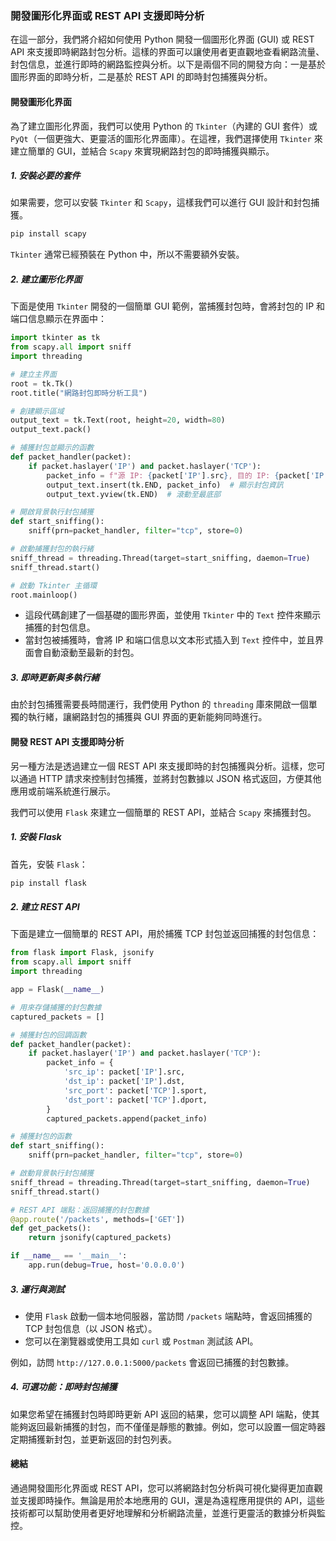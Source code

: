 ### **開發圖形化界面或 REST API 支援即時分析**

在這一部分，我們將介紹如何使用 Python 開發一個圖形化界面 (GUI) 或 REST API 來支援即時網路封包分析。這樣的界面可以讓使用者更直觀地查看網路流量、封包信息，並進行即時的網路監控與分析。以下是兩個不同的開發方向：一是基於圖形界面的即時分析，二是基於 REST API 的即時封包捕獲與分析。

#### **開發圖形化界面**

為了建立圖形化界面，我們可以使用 Python 的 `Tkinter`（內建的 GUI 套件）或 `PyQt`（一個更強大、更靈活的圖形化界面庫）。在這裡，我們選擇使用 `Tkinter` 來建立簡單的 GUI，並結合 `Scapy` 來實現網路封包的即時捕獲與顯示。

##### 1. **安裝必要的套件**

如果需要，您可以安裝 `Tkinter` 和 `Scapy`，這樣我們可以進行 GUI 設計和封包捕獲。

```bash
pip install scapy
```

`Tkinter` 通常已經預裝在 Python 中，所以不需要額外安裝。

##### 2. **建立圖形化界面**

下面是使用 `Tkinter` 開發的一個簡單 GUI 範例，當捕獲封包時，會將封包的 IP 和端口信息顯示在界面中：

```python
import tkinter as tk
from scapy.all import sniff
import threading

# 建立主界面
root = tk.Tk()
root.title("網路封包即時分析工具")

# 創建顯示區域
output_text = tk.Text(root, height=20, width=80)
output_text.pack()

# 捕獲封包並顯示的函數
def packet_handler(packet):
    if packet.haslayer('IP') and packet.haslayer('TCP'):
        packet_info = f"源 IP: {packet['IP'].src}, 目的 IP: {packet['IP'].dst}, 源端口: {packet['TCP'].sport}, 目的端口: {packet['TCP'].dport}\n"
        output_text.insert(tk.END, packet_info)  # 顯示封包資訊
        output_text.yview(tk.END)  # 滾動至最底部

# 開啟背景執行封包捕獲
def start_sniffing():
    sniff(prn=packet_handler, filter="tcp", store=0)

# 啟動捕獲封包的執行緒
sniff_thread = threading.Thread(target=start_sniffing, daemon=True)
sniff_thread.start()

# 啟動 Tkinter 主循環
root.mainloop()
```

- 這段代碼創建了一個基礎的圖形界面，並使用 `Tkinter` 中的 `Text` 控件來顯示捕獲的封包信息。
- 當封包被捕獲時，會將 IP 和端口信息以文本形式插入到 `Text` 控件中，並且界面會自動滾動至最新的封包。

##### 3. **即時更新與多執行緒**

由於封包捕獲需要長時間運行，我們使用 Python 的 `threading` 庫來開啟一個單獨的執行緒，讓網路封包的捕獲與 GUI 界面的更新能夠同時進行。

#### **開發 REST API 支援即時分析**

另一種方法是透過建立一個 REST API 來支援即時的封包捕獲與分析。這樣，您可以通過 HTTP 請求來控制封包捕獲，並將封包數據以 JSON 格式返回，方便其他應用或前端系統進行展示。

我們可以使用 `Flask` 來建立一個簡單的 REST API，並結合 `Scapy` 來捕獲封包。

##### 1. **安裝 Flask**

首先，安裝 `Flask`：

```bash
pip install flask
```

##### 2. **建立 REST API**

下面是建立一個簡單的 REST API，用於捕獲 TCP 封包並返回捕獲的封包信息：

```python
from flask import Flask, jsonify
from scapy.all import sniff
import threading

app = Flask(__name__)

# 用來存儲捕獲的封包數據
captured_packets = []

# 捕獲封包的回調函數
def packet_handler(packet):
    if packet.haslayer('IP') and packet.haslayer('TCP'):
        packet_info = {
            'src_ip': packet['IP'].src,
            'dst_ip': packet['IP'].dst,
            'src_port': packet['TCP'].sport,
            'dst_port': packet['TCP'].dport,
        }
        captured_packets.append(packet_info)

# 捕獲封包的函數
def start_sniffing():
    sniff(prn=packet_handler, filter="tcp", store=0)

# 啟動背景執行封包捕獲
sniff_thread = threading.Thread(target=start_sniffing, daemon=True)
sniff_thread.start()

# REST API 端點：返回捕獲的封包數據
@app.route('/packets', methods=['GET'])
def get_packets():
    return jsonify(captured_packets)

if __name__ == '__main__':
    app.run(debug=True, host='0.0.0.0')
```

##### 3. **運行與測試**

- 使用 `Flask` 啟動一個本地伺服器，當訪問 `/packets` 端點時，會返回捕獲的 TCP 封包信息（以 JSON 格式）。
- 您可以在瀏覽器或使用工具如 `curl` 或 `Postman` 測試該 API。

例如，訪問 `http://127.0.0.1:5000/packets` 會返回已捕獲的封包數據。

##### 4. **可選功能：即時封包捕獲**

如果您希望在捕獲封包時即時更新 API 返回的結果，您可以調整 API 端點，使其能夠返回最新捕獲的封包，而不僅僅是靜態的數據。例如，您可以設置一個定時器定期捕獲新封包，並更新返回的封包列表。

#### **總結**

通過開發圖形化界面或 REST API，您可以將網路封包分析與可視化變得更加直觀並支援即時操作。無論是用於本地應用的 GUI，還是為遠程應用提供的 API，這些技術都可以幫助使用者更好地理解和分析網路流量，並進行更靈活的數據分析與監控。